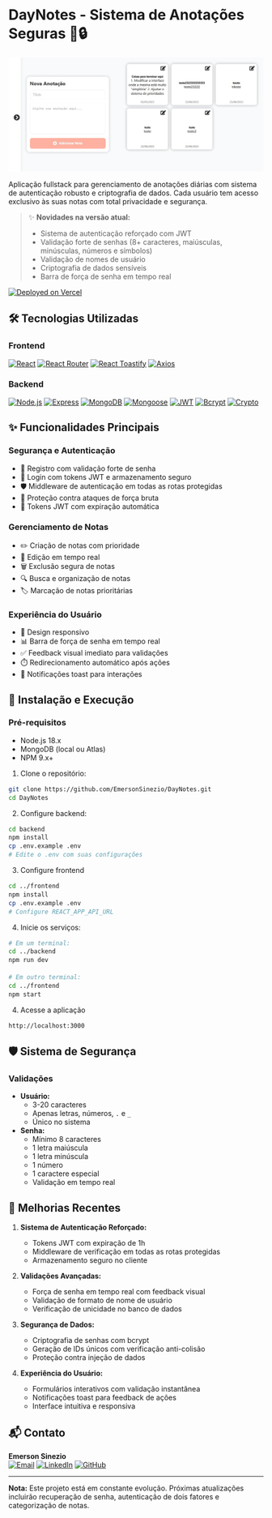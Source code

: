# DayNotes - Sistema de Anotações Seguras 📝🔒

![Demo](/front/public/readme/homepage.jpg)

Aplicação fullstack para gerenciamento de anotações diárias com sistema de autenticação robusto e criptografia de dados. Cada usuário tem acesso exclusivo às suas notas com total privacidade e segurança.

> ✨ **Novidades na versão atual:**
>
> - Sistema de autenticação reforçado com JWT
> - Validação forte de senhas (8+ caracteres, maiúsculas, minúsculas, números e símbolos)
> - Validação de nomes de usuário
> - Criptografia de dados sensíveis
> - Barra de força de senha em tempo real

[![Deployed on Vercel](https://img.shields.io/badge/Deployed_on-Vercel-black?style=for-the-badge&logo=vercel)](https://day-notes-client.vercel.app)

## 🛠 Tecnologias Utilizadas

### Frontend

[![React](https://img.shields.io/badge/React-18.2.0-61DAFB?logo=react)](https://reactjs.org/)
[![React Router](https://img.shields.io/badge/React_Router-6.15.0-CA4245?logo=react-router)](https://reactrouter.com/)
[![React Toastify](https://img.shields.io/badge/React_Toastify-9.1.3-FF813F)](https://fkhadra.github.io/react-toastify/)
[![Axios](https://img.shields.io/badge/Axios-1.4.0-5A29E4?logo=axios)](https://axios-http.com/)

### Backend

[![Node.js](https://img.shields.io/badge/Node.js-18.16.0-339933?logo=node.js)](https://nodejs.org/)
[![Express](https://img.shields.io/badge/Express-4.18.2-000000?logo=express)](https://expressjs.com/)
[![MongoDB](https://img.shields.io/badge/MongoDB-6.1.0-47A248?logo=mongodb)](https://www.mongodb.com/)
[![Mongoose](https://img.shields.io/badge/Mongoose-7.3.1-880000)](https://mongoosejs.com/)
[![JWT](https://img.shields.io/badge/JWT-9.0.2-000000?logo=jsonwebtokens)](https://jwt.io/)
[![Bcrypt](https://img.shields.io/badge/Bcrypt-5.1.1-3949AB)](https://www.npmjs.com/package/bcrypt)
[![Crypto](https://img.shields.io/badge/Crypto-1.0.1-000000?logo=node.js)](https://nodejs.org/api/crypto.html)

## ✨ Funcionalidades Principais

### Segurança e Autenticação

- 🔑 Registro com validação forte de senha
- 🔐 Login com tokens JWT e armazenamento seguro
- 🛡️ Middleware de autenticação em todas as rotas protegidas
- 🚫 Proteção contra ataques de força bruta
- 🔄 Tokens JWT com expiração automática

### Gerenciamento de Notas

- ✏️ Criação de notas com prioridade
- 📝 Edição em tempo real
- 🗑️ Exclusão segura de notas
- 🔍 Busca e organização de notas
- 🏷️ Marcação de notas prioritárias

### Experiência do Usuário

- 📱 Design responsivo
- 📊 Barra de força de senha em tempo real
- ✅ Feedback visual imediato para validações
- ⏱️ Redirecionamento automático após ações
- 💬 Notificações toast para interações

## 🔧 Instalação e Execução

### Pré-requisitos

- Node.js 18.x
- MongoDB (local ou Atlas)
- NPM 9.x+

1. Clone o repositório:

```bash
git clone https://github.com/EmersonSinezio/DayNotes.git
cd DayNotes
```

2. Configure backend:

```bash
cd backend
npm install
cp .env.example .env
# Edite o .env com suas configurações
```

3. Configure frontend

```bash
cd ../frontend
npm install
cp .env.example .env
# Configure REACT_APP_API_URL
```

4. Inicie os serviços:

```bash
# Em um terminal:
cd ../backend
npm run dev

# Em outro terminal:
cd ../frontend
npm start
```

4. Acesse a aplicação

```text
http://localhost:3000
```

## 🛡️ Sistema de Segurança

### Validações

- **Usuário:**
  - 3-20 caracteres
  - Apenas letras, números, `.` e `_`
  - Único no sistema
- **Senha:**
  - Mínimo 8 caracteres
  - 1 letra maiúscula
  - 1 letra minúscula
  - 1 número
  - 1 caractere especial
  - Validação em tempo real

## 🌟 Melhorias Recentes

1. **Sistema de Autenticação Reforçado:**

   - Tokens JWT com expiração de 1h
   - Middleware de verificação em todas as rotas protegidas
   - Armazenamento seguro no cliente

2. **Validações Avançadas:**

   - Força de senha em tempo real com feedback visual
   - Validação de formato de nome de usuário
   - Verificação de unicidade no banco de dados

3. **Segurança de Dados:**

   - Criptografia de senhas com bcrypt
   - Geração de IDs únicos com verificação anti-colisão
   - Proteção contra injeção de dados

4. **Experiência do Usuário:**

   - Formulários interativos com validação instantânea
   - Notificações toast para feedback de ações
   - Interface intuitiva e responsiva

## 📬 Contato

**Emerson Sinezio**  
[![Email](https://img.shields.io/badge/-Gmail-%23333?style=for-the-badge&logo=gmail&logoColor=white)](mailto:emerson.sineziio@gmail.com)
[![LinkedIn](https://img.shields.io/badge/-LinkedIn-%230077B5?style=for-the-badge&logo=linkedin&logoColor=white)](https://www.linkedin.com/in/emerson-sineziio)
[![GitHub](https://img.shields.io/badge/-GitHub-181717?style=for-the-badge&logo=github&logoColor=white)](https://github.com/emerson-sineziio)

---

**Nota:** Este projeto está em constante evolução. Próximas atualizações incluirão recuperação de senha, autenticação de dois fatores e categorização de notas.
